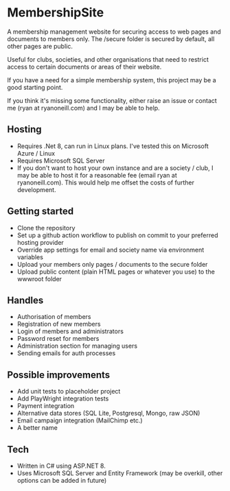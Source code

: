 # MembershipSite

A membership management website for securing access to web pages and documents to members only. The /secure folder is secured by default, all other pages are public.

Useful for clubs, societies, and other organisations that need to restrict access to certain documents or areas of their website.

If you have a need for a simple membership system, this project may be a good starting point.

If you think it's missing some functionality, either raise an issue or contact me (ryan at ryanoneill.com) and I may be able to help.

## Hosting
* Requires .Net 8, can run in Linux plans. I've tested this on Microsoft Azure / Linux
* Requires Microsoft SQL Server
* If you don't want to host your own instance and are a society / club, I may be able to host it for a reasonable fee (email ryan at ryanoneill.com). This would help me offset the costs of further development.

## Getting started
* Clone the repository
* Set up a github action workflow to publish on commit to your preferred hosting provider
* Override app settings for email and society name via environment variables
* Upload your members only pages / documents to the secure folder
* Upload public content (plain HTML pages or whatever you use) to the wwwroot folder
 
## Handles
* Authorisation of members
* Registration of new members
* Login of members and administrators
* Password reset for members
* Administration section for managing users
* Sending emails for auth processes

## Possible improvements
* Add unit tests to placeholder project
* Add PlayWright integration tests
* Payment integration
* Alternative data stores (SQL Lite, Postgresql, Mongo, raw JSON)
* Email campaign integration (MailChimp etc.)
* A better name

## Tech
* Written in C# using ASP.NET 8.
* Uses Microsoft SQL Server and Entity Framework (may be overkill, other options can be added in future)
